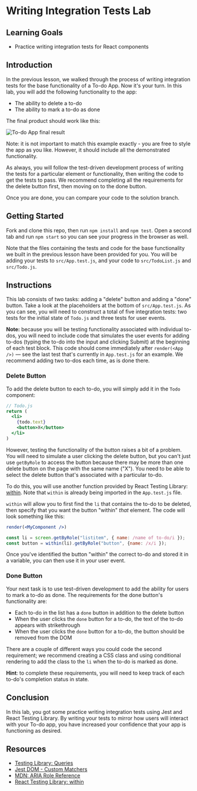 # Writing Integration Tests Lab

## Learning Goals

- Practice writing integration tests for React components

## Introduction

In the previous lesson, we walked through the process of writing integration
tests for the base functionality of a To-do App. Now it's your turn. In this
lab, you will add the following functionality to the app:

- The ability to delete a to-do
- The ability to mark a to-do as done

The final product should work like this:

![To-do App final result](https://curriculum-content.s3.amazonaws.com/react-hooks-tdd/writing-integration-tests-lab/todo-app.gif)

Note: it is not important to match this example exactly - you are free to style
the app as you like. However, it should include all the demonstrated
functionality.

As always, you will follow the test-driven development process of writing the
tests for a particular element or functionality, then writing the code to get
the tests to pass. We recommend completing all the requirements for the delete
button first, then moving on to the done button.

Once you are done, you can compare your code to the solution branch.

## Getting Started

Fork and clone this repo, then run `npm install` and `npm test`. Open a second
tab and run `npm start` so you can see your progress in the browser as well.

Note that the files containing the tests and code for the base functionality we
built in the previous lesson have been provided for you. You will be adding your
tests to `src/App.test.js`, and your code to `src/TodoList.js` and `src/Todo.js`.

## Instructions

This lab consists of two tasks: adding a "delete" button and adding a "done"
button. Take a look at the placeholders at the bottom of `src/App.test.js`. As
you can see, you will need to construct a total of five integration tests: two
tests for the initial state of `Todo.js` and three tests for user events.

**Note:** because you will be testing functionality associated with individual
to-dos, you will need to include code that simulates the user events for adding
to-dos (typing the to-do into the input and clicking Submit) at the beginning of
each test block. This code should come immediately after `render(<App />)` — see
the last test that's currently in `App.test.js` for an example. We recommend
adding two to-dos each time, as is done there.

### Delete Button

To add the delete button to each to-do, you will simply add it in the `Todo`
component:

```jsx
// Todo.js
return (
  <li>
    {todo.text} 
    <button>X</button>
  </li>
)
```

However, testing the functionality of the button raises a bit of a problem. You
will need to simulate a user clicking the delete button, but you can't just use
`getByRole` to access the button because there may be more than one delete
button on the page with the same name ("X"). You need to be able to select the
delete button that's associated with a particular to-do.

To do this, you will use another function provided by React Testing Library:
[within][]. Note that `within` is already being imported in the `App.test.js`
file.

`within` will allow you to first find the `li` that contains the to-do to be
deleted, then specify that you want the button "within" _that_ element. The code
will look something like this:

```jsx
render(<MyComponent />)

const li = screen.getByRole("listitem", { name: /name of to-do/i });
const button = within(li).getByRole("button", {name: /x/i });
```

Once you've identified the button "within" the correct to-do and stored it in a
variable, you can then use it in your user event.

### Done Button

Your next task is to use test-driven development to add the ability for users to
mark a to-do as done. The requirements for the done button's functionality are:

- Each to-do in the list has a `done` button in addition to the delete button
- When the user clicks the `done` button for a to-do, the text of the to-do
  appears with strikethrough
- When the user clicks the `done` button for a to-do, the button should be
  removed from the DOM

There are a couple of different ways you could code the second requirement; we
recommend creating a CSS class and using conditional rendering to add the class
to the `li` when the to-do is marked as done.

**Hint**: to complete these requirements, you will need to keep track of each
to-do's completion status in state.

## Conclusion

In this lab, you got some practice writing integration tests using Jest and
React Testing Library. By writing your tests to mirror how users will interact
with your To-do app, you have increased your confidence that your app is
functioning as desired.

## Resources

- [Testing Library: Queries][queries]
- [Jest DOM - Custom Matchers][jest-dom]
- [MDN: ARIA Role Reference][mdn-aria-roles]
- [React Testing Library: within][within]

[within]: https://testing-library.com/docs/dom-testing-library/api-within/
[queries]: https://testing-library.com/docs/queries/about
[jest-dom]: https://github.com/testing-library/jest-dom
[mdn-aria-roles]:
  https://developer.mozilla.org/en-US/docs/Web/Accessibility/ARIA/ARIA_Techniques